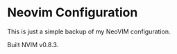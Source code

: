 # Neovim Configuration

This is just a simple backup of my NeoVIM configuration.

Built NVIM v0.8.3.
